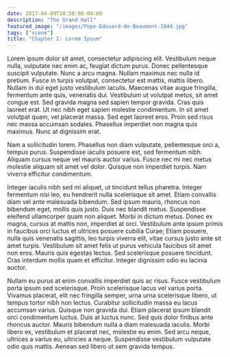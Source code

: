 ```yaml
---
date: 2017-04-09T10:58:08-04:00
description: "The Grand Hall"
featured_image: "/images/Pope-Edouard-de-Beaumont-1844.jpg"
tags: ["scene"]
title: "Chapter I: Lorem Ipsum"
---
```


Lorem ipsum dolor sit amet, consectetur adipiscing elit. Vestibulum neque nulla, vulputate nec enim ac, feugiat dictum purus. Donec pellentesque suscipit vulputate. Nunc a arcu magna. Nullam maximus nec nulla id pretium. Fusce in turpis volutpat, consectetur est mattis, mattis libero. Nullam in dui eget justo vestibulum iaculis. Maecenas vitae augue fringilla, fermentum ante quis, venenatis dui. Vestibulum ut volutpat metus, sit amet congue est. Sed gravida magna sed sapien tempor gravida. Cras quis laoreet erat. Ut nec nibh eget sapien molestie condimentum. In sit amet volutpat quam, vel placerat massa. Sed eget laoreet eros. Proin sed risus nec massa accumsan sodales. Phasellus imperdiet non magna quis maximus. Nunc at dignissim erat.

Nam a sollicitudin lorem. Phasellus non diam vulputate, pellentesque orci a, tempus purus. Suspendisse iaculis posuere est, sed fermentum nibh. Aliquam cursus neque vel mauris auctor varius. Fusce nec mi nec metus molestie aliquam sit amet vel dolor. Quisque non imperdiet turpis. Nam viverra efficitur condimentum.

Integer iaculis nibh sed mi aliquet, ut tincidunt tellus pharetra. Integer fermentum nisi leo, eu hendrerit nulla scelerisque sit amet. Etiam convallis diam vel ante malesuada bibendum. Sed ipsum mauris, rhoncus non bibendum eget, mollis quis justo. Duis nec blandit metus. Suspendisse eleifend ullamcorper quam non aliquet. Morbi in dictum metus. Donec ex magna, cursus at mattis non, imperdiet at orci. Vestibulum ante ipsum primis in faucibus orci luctus et ultrices posuere cubilia Curae; Etiam posuere, nulla quis venenatis sagittis, leo turpis viverra elit, vitae cursus justo ante sit amet turpis. Vestibulum sit amet felis ut purus vehicula faucibus sit amet non eros. Mauris quis egestas lectus. Sed scelerisque posuere tincidunt. Cras interdum mollis quam et efficitur. Integer dignissim odio eu lacinia auctor.

Nullam eu purus at enim convallis imperdiet quis ac risus. Fusce vestibulum porta ipsum sed scelerisque. Proin scelerisque lacus vel varius porta. Vivamus placerat, elit nec fringilla semper, urna urna scelerisque libero, ut tempus tortor nibh non lectus. Curabitur sollicitudin massa eu lacus accumsan varius. Quisque non gravida dui. Etiam placerat ipsum blandit orci condimentum luctus. Duis at luctus nunc. Sed quis dolor finibus ante rhoncus auctor. Mauris bibendum nulla a diam malesuada iaculis. Morbi libero ex, vestibulum et placerat nec, molestie eu enim. Sed arcu neque, ultrices a varius eu, ultricies a neque. Suspendisse vestibulum vulputate odio quis mattis. Aenean sed libero ut sem gravida tempus.


